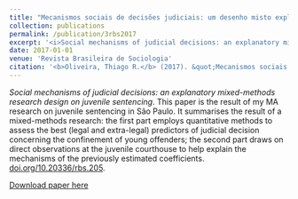 ```yaml
---
title: "Mecanismos sociais de decisões judiciais: um desenho misto explicativo sobre a aplicação da medida socioeducativa de internação"
collection: publications
permalink: /publication/3rbs2017
excerpt: '<i>Social mechanisms of judicial decisions: an explanatory mixed-methods research design on juvenile sentencing</i>. This paper is the result of my MA research on juvenile sentencing in São Paulo. It summarises the result of a mixed-methods research: the first part employs quantitative methods to assess the best (legal and extra-legal) predictors of judicial decision concerning the confinement of young offenders; the second part draws on direct observations at the juvenile courthouse to help explain the mechanisms of the previously estimated coefficients. [doi.org/10.20336/rbs.205](http://www.sbsociologia.com.br/rbsociologia/index.php/rbs/article/view/281).'
date: 2017-01-01
venue: 'Revista Brasileira de Sociologia'
citation: '<b>Oliveira, Thiago R.</b> (2017). &quot;Mecanismos sociais de decisões judiciais: um desenho misto explicativo sobre a aplicação da medida socioeducativa de internação.&quot; <i>Revista Brasileira de Sociologia</i>. 5(10).'
---
```

*Social mechanisms of judicial decisions: an explanatory mixed-methods research design on juvenile sentencing*. This paper is the result of my MA research on juvenile sentencing in São Paulo. It summarises the result of a mixed-methods research: the first part employs quantitative methods to assess the best (legal and extra-legal) predictors of judicial decision concerning the confinement of young offenders; the second part draws on direct observations at the juvenile courthouse to help explain the mechanisms of the previously estimated coefficients. [doi.org/10.20336/rbs.205](http://www.sbsociologia.com.br/rbsociologia/index.php/rbs/article/view/281).

[Download paper here](http://oliveirathiago.github.io/files/paper_rbs2017.pdf)
